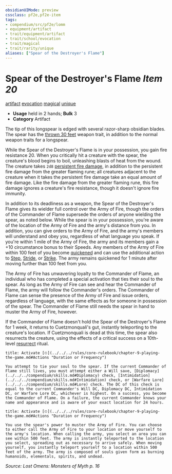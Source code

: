 ```yaml
---
obsidianUIMode: preview
cssclass: pf2e,pf2e-item
tags:
- compendium/src/pf2e/lomm
- equipment/artifact
- trait/equipment/artifact
- trait/school/evocation
- trait/magical
- trait/rarity/unique
aliases: ["Spear of the Destroyer's Flame"]
---
```

# Spear of the Destroyer's Flame *Item 20*  
[artifact](artifact-gmg.md)  [evocation](evocation.md)  [magical](magical.md)  [unique](unique.md)  

- **Usage** held in 2 hands; **Bulk** 3
- **Category** Artifact

The tip of this longspear is edged with several razor-sharp obsidian blades. The spear has the [thrown 30 feet](thrown.md) weapon trait, in addition to the normal weapon traits for a longspear.

While the Spear of the Destroyer's Flame is in your possession, you gain fire resistance 20. When you critically hit a creature with the spear, the creature's blood begins to boil, unleashing blasts of heat from the wound. The creature takes `2d8` [persistent fire damage](conditions.md#Persistent%20Damage), in addition to the persistent fire damage from the greater flaming rune; all creatures adjacent to the creature when it takes the persistent fire damage take an equal amount of fire damage. Like the fire damage from the greater flaming rune, this fire damage ignores a creature's fire resistance, though it doesn't ignore fire immunity.

In addition to its deadliness as a weapon, the Spear of the Destroyer's Flame gives its wielder full control over the Army of Fire, though the orders of the Commander of Flame supersede the orders of anyone wielding the spear, as noted below. While the spear is in your possession, you're aware of the location of the Army of Fire and the army's distance from you. In addition, you can give orders to the Army of Fire, and the army's members will understand and obey you, regardless of what language you speak. If you're within 1 mile of the Army of Fire, the army and its members gain a +10 circumstance bonus to their Speeds. Any members of the Army of Fire within 100 feet of you become [quickened](conditions.md#Quickened) and can use the additional action to [Step](step.md), [Stride](stride.md), or [Strike](strike.md). The army remains quickened for 1 minute after moving further than 100 feet from you.

The Army of Fire has unwavering loyalty to the Commander of Flame, an individual who has completed a special activation that ties their soul to the spear. As long as the Army of Fire can see and hear the Commander of Flame, the army will follow the Commander's orders. The Commander of Flame can sense the presence of the Army of Fire and issue orders, regardless of language, with the same effects as for someone in possession of the spear. The Commander of Flame still needs the spear in hand to muster the Army of Fire, however.

If the Commander of Flame doesn't hold the Spear of the Destroyer's Flame for 1 week, it returns to Cuetzmonquali's gut, instantly teleporting to the creature's location. If Cuetzmonquali is dead at this time, the spear also resurrects the creature, using the effects of a critical success on a 10th-level [resurrect](../../spells/rituals/resurrect.md) ritual.

```ad-embed-ability
title: Activate [⏲](../../../rules/core-rulebook/chapter-9-playing-the-game.md#Actions "Duration or Frequency")

You attempt to tie your soul to the spear. If the current Commander of Flame still lives, you must attempt either a Will save, [Diplomacy](../../../compendium/skills.md#Diplomacy) check, [Intimidation](../../../compendium/skills.md#Intimidation) check, or [Warfare Lore](../../../compendium/skills.md#Lore) check. The DC of this check is equal to the current Commander's Will DC, Diplomacy DC, Intimidation DC, or Warfare Lore DC, whichever is highest. On a success, you become the Commander of Flame. On a failure, the current Commander knows your name and appearance and is aware of your exact location for 24 hours.
```

```ad-embed-ability
title: Activate [⏲](../../../rules/core-rulebook/chapter-9-playing-the-game.md#Actions "Duration or Frequency")

You use the spear's power to muster the Army of Fire. You can choose to either call the Army of Fire to your location or move yourself to the army's location. When calling the army, you select an area you can see within 500 feet. The army is instantly teleported to the location you select, spreading out as necessary to arrive safely. When moving yourself, you instantly teleport yourself to a location within 500 feet of the army. The army is composed of souls given form as burning humanoids, elementals, spirits, and undead.
```

*Source: Lost Omens: Monsters of Myth p. 16*
